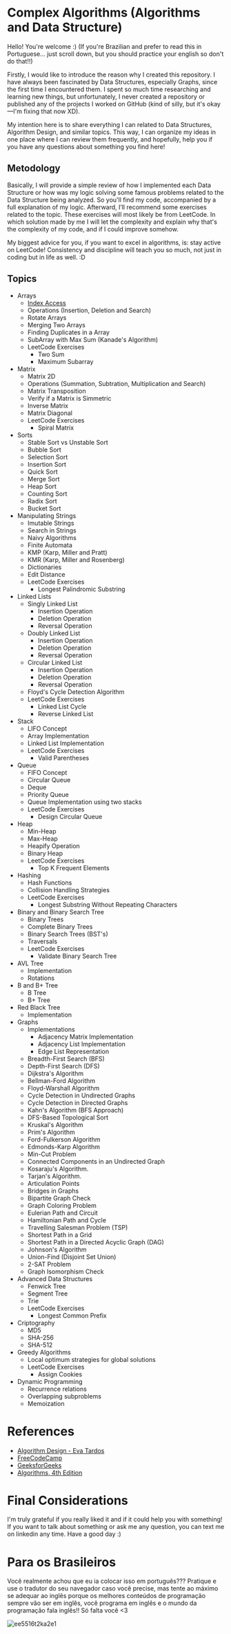 # Complex Algorithms (Algorithms and Data Structure)

Hello! You're welcome :) (If you're Brazilian and prefer to read this in Portuguese... just scroll down, but you should practice your english so don't do that!!)

Firstly, I would like to introduce the reason why I created this repository. I have always been fascinated by Data Structures, especially Graphs, since the first time I encountered them. I spent so much time researching and learning new things, but unfortunately, I never created a repository or published any of the projects I worked on GitHub (kind of silly, but it's okay—I'm fixing that now XD).

My intention here is to share everything I can related to Data Structures, Algorithm Design, and similar topics. This way, I can organize my ideas in one place where I can review them frequently, and hopefully, help you if you have any questions about something you find here!

## Metodology

Basically, I will provide a simple review of how I implemented each Data Structure or how was my logic solving some famous problems related to the Data Structure being analyzed. So you'll find my code, accompanied by a full explanation of my logic. Afterward, I’ll recommend some exercises related to the topic. These exercises will most likely be from LeetCode. In which solution made by me I will let the complexity and explain why that's the complexity of my code, and if I could improve somehow.

My biggest advice for you, if you want to excel in algorithms, is: stay active on LeetCode! Consistency and discipline will teach you so much, not just in coding but in life as well. :D

## Topics
- Arrays
    - [Index Access](Implementations/Arrays/index_access.cpp)
    - Operations (Insertion, Deletion and Search)
    - Rotate Arrays
    - Merging Two Arrays
    - Finding Duplicates in a Array
    - SubArray with Max Sum (Kanade's Algorithm)
    - LeetCode Exercises
        - Two Sum
        - Maximum Subarray
- Matrix
    - Matrix 2D
    - Operations (Summation, Subtration, Multiplication and Search)
    - Matrix Transposition
    - Verify if a Matrix is Simmetric
    - Inverse Matrix
    - Matrix Diagonal
    - LeetCode Exercises
        - Spiral Matrix 
- Sorts
    - Stable Sort vs Unstable Sort
    - Bubble Sort
    - Selection Sort
    - Insertion Sort
    - Quick Sort
    - Merge Sort
    - Heap Sort
    - Counting Sort
    - Radix Sort
    - Bucket Sort 
- Manipulating Strings
    - Imutable Strings
    - Search in Strings
    - Naivy Algorithms
    - Finite Automata
    - KMP (Karp, Miller and Pratt)
    - KMR (Karp, Miller and Rosenberg)
    - Dictionaries
    - Edit Distance
    - LeetCode Exercises
        - Longest Palindromic Substring
- Linked Lists
    - Singly Linked List
        - Insertion Operation
        - Deletion Operation
        - Reversal Operation
    - Doubly Linked List
        - Insertion Operation
        - Deletion Operation
        - Reversal Operation
    - Circular Linked List
        - Insertion Operation
        - Deletion Operation
        - Reversal Operation
    - Floyd's Cycle Detection Algorithm
    - LeetCode Exercises
        - Linked List Cycle
        - Reverse Linked List
- Stack
    - LIFO Concept
    - Array Implementation
    - Linked List Implementation
    - LeetCode Exercises
        - Valid Parentheses
- Queue
    - FIFO Concept
    - Circular Queue
    - Deque
    - Priority Queue
    - Queue Implementation using two stacks
    - LeetCode Exercises
        - Design Circular Queue
- Heap
    - Min-Heap
    - Max-Heap
    - Heapify Operation
    - Binary Heap
    - LeetCode Exercises
        - Top K Frequent Elements
- Hashing
    - Hash Functions
    - Collision Handling Strategies
    - LeetCode Exercises
        - Longest Substring Without Repeating Characters
- Binary and Binary Search Tree
    - Binary Trees
    - Complete Binary Trees
    - Binary Search Trees (BST's)
    - Traversals
    - LeetCode Exercises
        - Validate Binary Search Tree
- AVL Tree
    - Implementation
    - Rotations
- B and B+ Tree
    - B Tree
    - B+ Tree
- Red Black Tree
    - Implementation 
- Graphs
    - Implementations
        - Adjacency Matrix Implementation
        - Adjacency List Implementation 
        - Edge List Representation
    - Breadth-First Search (BFS)
    - Depth-First Search (DFS)
    - Dijkstra's Algorithm
    - Bellman-Ford Algorithm
    - Floyd-Warshall Algorithm
    - Cycle Detection in Undirected Graphs
    - Cycle Detection in Directed Graphs
    - Kahn's Algorithm (BFS Approach)
    - DFS-Based Topological Sort
    - Kruskal's Algorithm
    - Prim's Algorithm
    - Ford-Fulkerson Algorithm
    - Edmonds-Karp Algorithm
    - Min-Cut Problem
    - Connected Components in an Undirected Graph
    - Kosaraju's Algorithm.
    - Tarjan's Algorithm.
    - Articulation Points
    - Bridges in Graphs
    - Bipartite Graph Check
    - Graph Coloring Problem
    - Eulerian Path and Circuit
    - Hamiltonian Path and Cycle
    - Travelling Salesman Problem (TSP)
    - Shortest Path in a Grid
    - Shortest Path in a Directed Acyclic Graph (DAG)
    - Johnson's Algorithm
    - Union-Find (Disjoint Set Union)
    - 2-SAT Problem
    - Graph Isomorphism Check
- Advanced Data Structures
    - Fenwick Tree
    - Segment Tree
    - Trie
    - LeetCode Exercises
        - Longest Common Prefix
- Criptography
    - MD5
    - SHA-256
    - SHA-512
- Greedy Algorithms
    - Local optimum strategies for global solutions
    - LeetCode Exercises
        - Assign Cookies 
- Dynamic Programming
    - Recurrence relations
    - Overlapping subproblems 
    - Memoization

# References

- [Algorithm Design - Eva Tardos](https://www.cs.princeton.edu/~wayne/kleinberg-tardos/)
- [FreeCodeCamp](https://www.freecodecamp.org/)
- [GeeksforGeeks](https://www.geeksforgeeks.org/)
- [Algorithms, 4th Edition](https://algs4.cs.princeton.edu/home/)

# Final Considerations 

I'm truly grateful if you really liked it and if it could help you with something! If you want to talk about something or ask me any question, you can text me on linkedin any time. Have a good day :)

# Para os Brasileiros

Você realmente achou que eu ia colocar isso em português??? Pratique e use o tradutor do seu navegador caso você precise, mas tente ao máximo se adequar ao inglês porque os melhores conteúdos de programação sempre vão ser em inglês, você programa em inglês e o mundo da programação fala inglês!! Só falta você <3

![ee5516t2ka2e1](https://github.com/user-attachments/assets/6acb53b3-e1e9-4fba-8f5e-f88dfcfb7436)
